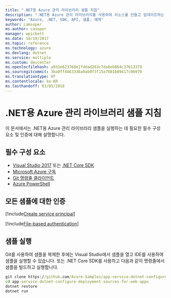 ```yaml
---
title: ".NET용 Azure 관리 라이브러리 샘플 지침"
description: ".NET용 Azure 관리 라이브러리를 사용하여 리소스를 만들고 업데이트하는 샘플 코드를 가져옵니다."
keywords: "Azure, .NET, SDK, API, 샘플, 예제"
author: camsoper
ms.author: casoper
manager: wpickett
ms.date: 10/19/2017
ms.topic: reference
ms.technology: azure
ms.devlang: dotnet
ms.service: multiple
ms.custom: devcenter
ms.openlocfilehash: a931e623768e1fddad263c7da8eb864c37613379
ms.sourcegitcommit: 3ba0ff4463338a0ab0f3f15a7601b89417c06970
ms.translationtype: HT
ms.contentlocale: ko-KR
ms.lasthandoff: 03/05/2018
---
```

# <a name="azure-management-libraries-for-net-sample-instructions"></a>.NET용 Azure 관리 라이브러리 샘플 지침

이 문서에서는 .NET용 Azure 관리 라이브러리 샘플을 실행하는 데 필요한 필수 구성 요소 및 인증에 대해 설명합니다.

## <a name="prerequisties"></a>필수 구성 요소 

* [Visual Studio 2017](https://www.visualstudio.com/vs/) 또는 [.NET Core SDK](https://www.microsoft.com/net/download/core)
* [Microsoft Azure 구독](https://azure.microsoft.com/free/)
* [Git 명령줄 클라이언트](https://git-scm.com/)
* [Azure PowerShell](/powershell/azure/install-azurerm-ps)

## <a name="authentication-for-all-samples"></a>모든 샘플에 대한 인증

[!include[Create service principal](includes/create-sp.md)]

[!include[File-based authentication](includes/file-based-auth.md)]

## <a name="running-the-samples"></a>샘플 실행

Git를 사용하여 샘플을 복제한 후에는 Visual Studio에서 샘플을 열고 IDE를 사용하여 샘플을 실행할 수 있습니다.  또는 .NET Core SDK를 사용하고 다음과 같이 명령줄에서 샘플을 빌드하고 실행합니다.

```cmd
git clone https://github.com/Azure-Samples/app-service-dotnet-configure-deployment-sources-for-web-apps.git
cd app-service-dotnet-configure-deployment-sources-for-web-apps
dotnet restore
dotnet run
```